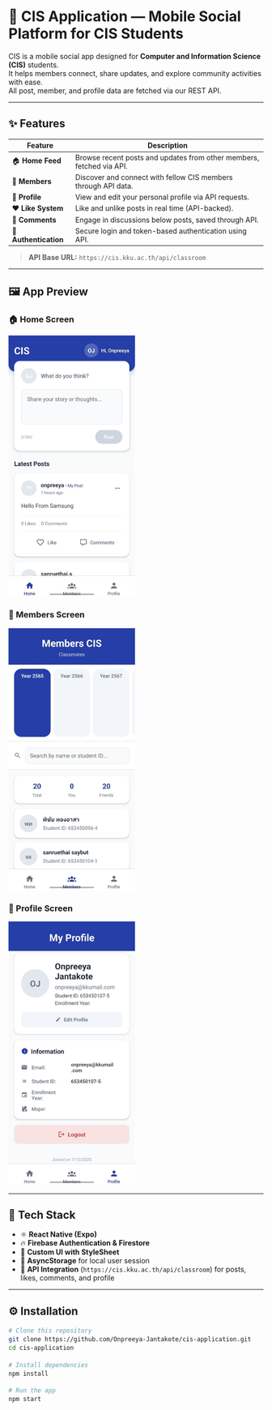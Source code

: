 # 📱 CIS Application — Mobile Social Platform for CIS Students

CIS is a mobile social app designed for **Computer and Information Science (CIS)** students.  
It helps members connect, share updates, and explore community activities with ease.  
All post, member, and profile data are fetched via our REST API.

---

## ✨ Features

| Feature | Description |
|----------|-------------|
| 🏠 **Home Feed** | Browse recent posts and updates from other members, fetched via API. |
| 👥 **Members** | Discover and connect with fellow CIS members through API data. |
| 👤 **Profile** | View and edit your personal profile via API requests. |
| ❤️ **Like System** | Like and unlike posts in real time (API-backed). |
| 💬 **Comments** | Engage in discussions below posts, saved through API. |
| 🔐 **Authentication** | Secure login and token-based authentication using API. |

> **API Base URL:** `https://cis.kku.ac.th/api/classroom`

---

## 🖼️ App Preview

### 🏠 Home Screen
<img src="/assets/image-application/home.jpeg" width="250" />

### 👥 Members Screen
<img src="/assets/image-application/member.jpeg" width="250" />

### 👤 Profile Screen
<img src="/assets/image-application/myprofile.jpeg" width="250" />

---

## 🧩 Tech Stack

- ⚛️ **React Native (Expo)**
- 🔥 **Firebase Authentication & Firestore**
- 💅 **Custom UI with StyleSheet**
- 💾 **AsyncStorage** for local user session
- 📡 **API Integration** (`https://cis.kku.ac.th/api/classroom`) for posts, likes, comments, and profile

---

## ⚙️ Installation

```bash
# Clone this repository
git clone https://github.com/Onpreeya-Jantakote/cis-application.git
cd cis-application

# Install dependencies
npm install

# Run the app
npm start
